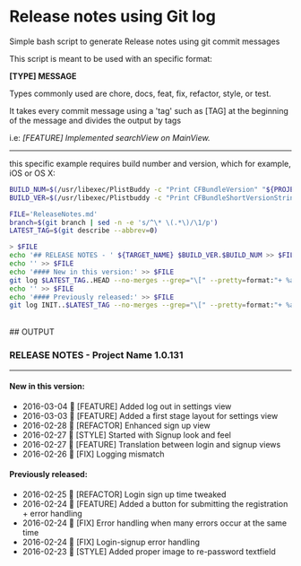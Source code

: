 # Release notes using Git log
Simple bash script to generate Release notes using git commit messages

This script is meant to be used with an specific format:

**[TYPE] MESSAGE**

Types commonly used are chore, docs, feat, fix, refactor, style, or test.


It takes every commit message using a 'tag' such as [TAG] at the beginning of the message and divides the output by tags

i.e: _[FEATURE] Implemented searchView on MainView._


---

this specific example requires build number and version, which for example, iOS or OS X:

```bash
BUILD_NUM=$(/usr/libexec/PlistBuddy -c "Print CFBundleVersion" "${PROJECT_DIR}/${INFOPLIST_FILE}")
BUILD_VER=$(/usr/libexec/Plistbuddy -c "Print CFBundleShortVersionString" "${PROJECT_DIR}/${INFOPLIST_FILE}")
```

```bash
FILE='ReleaseNotes.md'
branch=$(git branch | sed -n -e 's/^\* \(.*\)/\1/p')
LATEST_TAG=$(git describe --abbrev=0)

> $FILE
echo '## RELEASE NOTES - ' ${TARGET_NAME} $BUILD_VER.$BUILD_NUM >> $FILE
echo '' >> $FILE
echo '#### New in this version:' >> $FILE
git log $LATEST_TAG..HEAD --no-merges --grep="\[" --pretty=format:"+ %ad %x08  %s" -50 --date=short | sed '/^\s*$/d' >> $FILE
echo '' >> $FILE
echo '#### Previously released:' >> $FILE
git log INIT..$LATEST_TAG --no-merges --grep="\[" --pretty=format:"+ %ad %x08  %s" -50 --date=short | sed '/^\s*$/d' >> $FILE

```

<br>
## OUTPUT

### RELEASE NOTES - Project Name 1.0.131
-----------------------------------------------

#### New in this version:
+ 2016-03-04   [FEATURE] Added log out in settings view
+ 2016-03-03   [FEATURE] Added a first stage layout for settings view
+ 2016-02-28   [REFACTOR] Enhanced sign up view
+ 2016-02-27   [STYLE] Started with Signup look and feel
+ 2016-02-27   [FEATURE] Translation between login and signup views
+ 2016-02-26   [FIX] Logging mismatch 

#### Previously released:
+ 2016-02-25   [REFACTOR] Login sign up time tweaked 
+ 2016-02-24   [FEATURE] Added a button for submitting the registration + error handling
+ 2016-02-24   [FIX] Error handling when many errors occur at the same time
+ 2016-02-24   [FIX] Login-signup error handling
+ 2016-02-23   [STYLE] Added proper image to re-password textfield
